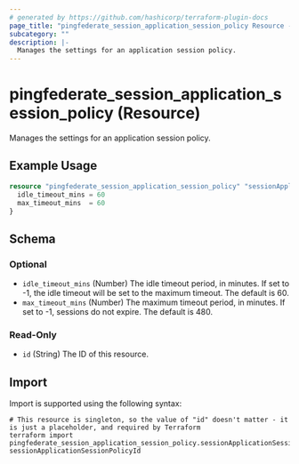 ```yaml
---
# generated by https://github.com/hashicorp/terraform-plugin-docs
page_title: "pingfederate_session_application_session_policy Resource - terraform-provider-pingfederate"
subcategory: ""
description: |-
  Manages the settings for an application session policy.
---
```


# pingfederate_session_application_session_policy (Resource)

Manages the settings for an application session policy.

## Example Usage

```terraform
resource "pingfederate_session_application_session_policy" "sessionApplicationSessionPolicyExample" {
  idle_timeout_mins = 60
  max_timeout_mins  = 60
}
```

<!-- schema generated by tfplugindocs -->
## Schema

### Optional

- `idle_timeout_mins` (Number) The idle timeout period, in minutes. If set to -1, the idle timeout will be set to the maximum timeout. The default is 60.
- `max_timeout_mins` (Number) The maximum timeout period, in minutes. If set to -1, sessions do not expire. The default is 480.

### Read-Only

- `id` (String) The ID of this resource.

## Import

Import is supported using the following syntax:

```shell
# This resource is singleton, so the value of "id" doesn't matter - it is just a placeholder, and required by Terraform
terraform import pingfederate_session_application_session_policy.sessionApplicationSessionPolicy sessionApplicationSessionPolicyId
```

